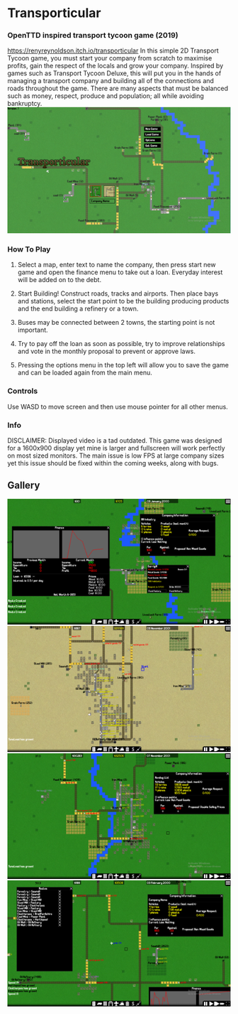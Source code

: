 # Transporticular
### OpenTTD inspired transport tycoon game (2019)
https://renyreynoldson.itch.io/transporticular
In this simple 2D Transport Tycoon game, you must start your company from scratch to maximise profits, gain the respect of the locals and grow your company. Inspired by games such as Transport Tycoon Deluxe, this will put you in the hands of managing a transport company and building all of the connections and roads throughout the game. There are many aspects that must be balanced such as money, respect, produce and population; all while avoiding bankruptcy.
![Landing Page](pic1.png)
### How To Play
1. Select a map, enter text to name the company, then press start new game and open the finance menu to take out a loan. Everyday interest will be added on to the debt.

2. Start Building! Construct roads, tracks and airports. Then place bays and stations, select the start point to be the building producing products and the end building a refinery or a town.

3. Buses may be connected between 2 towns, the starting point is not important.

4. Try to pay off the loan as soon as possible, try to improve relationships and vote in the monthly proposal to prevent or approve laws.

5. Pressing the options menu in the top left will allow you to save the game and can be loaded again from the main menu.

### Controls
Use WASD to move screen and then use mouse pointer for all other menus.

### Info
DISCLAIMER: Displayed video is a tad outdated. This game was designed for a 1600x900 display yet mine is larger and fullscreen will work perfectly on most sized monitors. The main issue is low FPS at large company sizes yet this issue should be fixed within the coming weeks, along with bugs.

## Gallery
![Landing Page](pic2.png)
![Landing Page](pic5.png)
![Landing Page](pic3.png)
![Landing Page](pic4.png)

